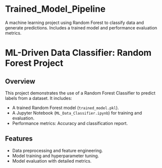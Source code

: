 # Trained_Model_Pipeline
A machine learning project using Random Forest to classify data and generate predictions. Includes a trained model and performance evaluation metrics.

# ML-Driven Data Classifier: Random Forest Project
## Overview
This project demonstrates the use of a Random Forest Classifier to predict labels from a dataset. It includes:
- A trained Random Forest model (`trained_model.pkl`).
- A Jupyter Notebook (`ML_Data_Classifier.ipynb`) for training and evaluation.
- Performance metrics: Accuracy and classification report.

## Features
- Data preprocessing and feature engineering.
- Model training and hyperparameter tuning.
- Model evaluation with detailed metrics.
